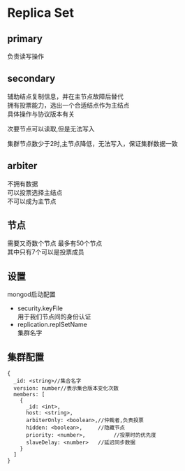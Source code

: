 # Replica Set

## primary
负责读写操作
## secondary
辅助结点复制信息，并在主节点故障后替代  
拥有投票能力，选出一个合适结点作为主结点  
具体操作与协议版本有关  

次要节点可以读取,但是无法写入  

集群节点数少于2时,主节点降低，无法写入，保证集群数据一致
## arbiter
不拥有数据  
可以投票选择主结点  
不可以成为主节点

## 节点
需要又奇数个节点
最多有50个节点  
其中只有7个可以是投票成员

## 设置
mongod启动配置
- security.keyFile  
用于我们节点间的身份认证
- replication.replSetName  
集群名字

## 集群配置
```
{
  _id: <string>//集合名字
  version: number//表示集合版本变化次数
  members: [
    {
      _id: <int>,
      host: <string>,
      arbiterOnly: <boolean>,//仲裁者,负责投票
      hidden: <boolean>,     //隐藏节点
      priority: <number>,         //投票时的优先度
      slaveDelay: <number>   //延迟同步数据
    }
  ]
}
```
